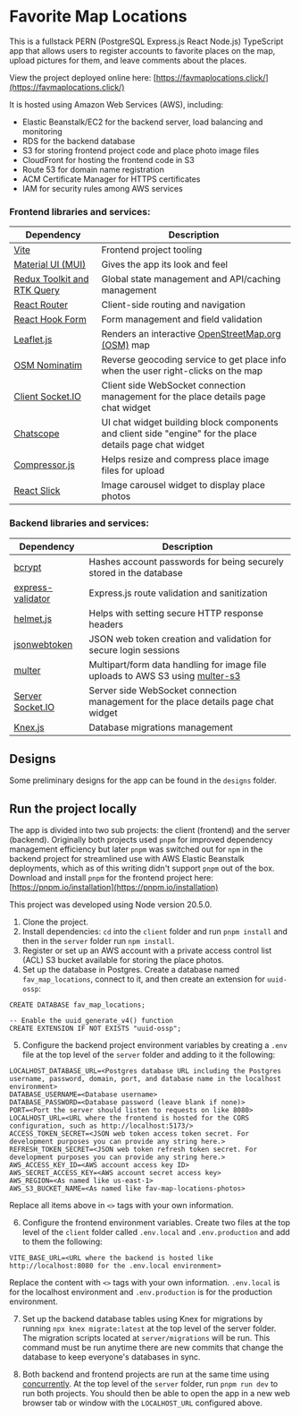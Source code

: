 # Favorite Map Locations

This is a fullstack PERN (PostgreSQL Express.js React Node.js) TypeScript app that allows users to register accounts to favorite places on the map, upload pictures for them, and leave comments about the places.

View the project deployed online here: [https://favmaplocations.click/](https://favmaplocations.click/)

It is hosted using Amazon Web Services (AWS), including:

- Elastic Beanstalk/EC2 for the backend server, load balancing and monitoring
- RDS for the backend database
- S3 for storing frontend project code and place photo image files
- CloudFront for hosting the frontend code in S3
- Route 53 for domain name registration
- ACM Certificate Manager for HTTPS certificates
- IAM for security rules among AWS services

### Frontend libraries and services:

| Dependency                                                               | Description                                                                                              |
| ------------------------------------------------------------------------ | -------------------------------------------------------------------------------------------------------- |
| [Vite](https://vitejs.dev/)                                              | Frontend project tooling                                                                                 |
| [Material UI (MUI)](https://mui.com/)                                    | Gives the app its look and feel                                                                          |
| [Redux Toolkit and RTK Query](https://redux-toolkit.js.org/)             | Global state management and API/caching management                                                       |
| [React Router](https://reactrouter.com/en/main)                          | Client-side routing and navigation                                                                       |
| [React Hook Form](https://react-hook-form.com/)                          | Form management and field validation                                                                     |
| [Leaflet.js](https://leafletjs.com/)                                     | Renders an interactive [OpenStreetMap.org (OSM)](https://www.openstreetmap.org/) map                     |
| [OSM Nominatim](https://nominatim.org/release-docs/develop/api/Reverse/) | Reverse geocoding service to get place info when the user right-clicks on the map                        |
| [Client Socket.IO](https://socket.io/)                                   | Client side WebSocket connection management for the place details page chat widget                       |
| [Chatscope](https://chatscope.io/)                                       | UI chat widget building block components and client side "engine" for the place details page chat widget |
| [Compressor.js](https://fengyuanchen.github.io/compressorjs/)            | Helps resize and compress place image files for upload                                                   |
| [React Slick](https://react-slick.neostack.com/)                         | Image carousel widget to display place photos                                                            |

### Backend libraries and services:

| Dependency                                                    | Description                                                                                                            |
| ------------------------------------------------------------- | ---------------------------------------------------------------------------------------------------------------------- |
| [bcrypt](https://github.com/kelektiv/node.bcrypt.js)          | Hashes account passwords for being securely stored in the database                                                     |
| [express-validator](https://express-validator.github.io/docs) | Express.js route validation and sanitization                                                                           |
| [helmet.js](https://helmetjs.github.io/)                      | Helps with setting secure HTTP response headers                                                                        |
| [jsonwebtoken](https://github.com/auth0/node-jsonwebtoken)    | JSON web token creation and validation for secure login sessions                                                       |
| [multer](https://github.com/expressjs/multer)                 | Multipart/form data handling for image file uploads to AWS S3 using [multer-s3](https://github.com/anacronw/multer-s3) |
| [Server Socket.IO](https://socket.io/)                        | Server side WebSocket connection management for the place details page chat widget                                     |
| [Knex.js](https://knexjs.org/)                                | Database migrations management                                                                                         |

## Designs

Some preliminary designs for the app can be found in the `designs` folder.

## Run the project locally

The app is divided into two sub projects: the client (frontend) and the server (backend). Originally both projects used `pnpm` for improved dependency management efficiency but later `pnpm` was switched out for `npm` in the backend project for streamlined use with AWS Elastic Beanstalk deployments, which as of this writing didn't support `pnpm` out of the box. Download and install `pnpm` for the frontend project here: [https://pnpm.io/installation](https://pnpm.io/installation)

This project was developed using Node version 20.5.0.

1. Clone the project.
2. Install dependencies: `cd` into the `client` folder and run `pnpm install` and then in the `server` folder run `npm install`.
3. Register or set up an AWS account with a private access control list (ACL) S3 bucket available for storing the place photos.
4. Set up the database in Postgres. Create a database named `fav_map_locations`, connect to it, and then create an extension for `uuid-ossp`:

```
CREATE DATABASE fav_map_locations;

-- Enable the uuid_generate_v4() function
CREATE EXTENSION IF NOT EXISTS "uuid-ossp";
```

5. Configure the backend project environment variables by creating a `.env` file at the top level of the `server` folder and adding to it the following:

```
LOCALHOST_DATABASE_URL=<Postgres database URL including the Postgres username, password, domain, port, and database name in the localhost environment>
DATABASE_USERNAME=<Database username>
DATABASE_PASSWORD=<Database password (leave blank if none)>
PORT=<Port the server should listen to requests on like 8080>
LOCALHOST_URL=<URL where the frontend is hosted for the CORS configuration, such as http://localhost:5173/>
ACCESS_TOKEN_SECRET=<JSON web token access token secret. For development purposes you can provide any string here.>
REFRESH_TOKEN_SECRET=<JSON web token refresh token secret. For development purposes you can provide any string here.>
AWS_ACCESS_KEY_ID=<AWS account access key ID>
AWS_SECRET_ACCESS_KEY=<AWS account secret access key>
AWS_REGION=<As named like us-east-1>
AWS_S3_BUCKET_NAME=<As named like fav-map-locations-photos>
```

Replace all items above in `<>` tags with your own information.

6. Configure the frontend environment variables. Create two files at the top level of the `client` folder called `.env.local` and `.env.production` and add to them the following:

```
VITE_BASE_URL=<URL where the backend is hosted like http://localhost:8080 for the .env.local environment>
```

Replace the content with `<>` tags with your own information. `.env.local` is for the localhost environment and `.env.production` is for the production environment.

7. Set up the backend database tables using Knex for migrations by running `npx knex migrate:latest` at the top level of the server folder. The migration scripts located at `server/migrations` will be run. This command must be run anytime there are new commits that change the database to keep everyone's databases in sync.

8. Both backend and frontend projects are run at the same time using [concurrently](https://github.com/open-cli-tools/concurrently). At the top level of the `server` folder, run `pnpm run dev` to run both projects. You should then be able to open the app in a new web browser tab or window with the `LOCALHOST_URL` configured above.
